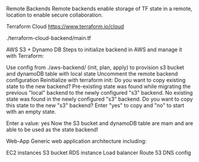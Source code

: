 Remote Backends
Remote backends enable storage of TF state in a remote, location to enable secure collaboration.

Terraform Cloud
https://www.terraform.io/cloud

./terraform-cloud-backend/main.tf

AWS S3 + Dynamo DB
Steps to initialize backend in AWS and manage it with Terraform:

Use config from ./aws-backend/ (init, plan, apply) to provision s3 bucket and dynamoDB table with local state
Uncomment the remote backend configuration
Reinitialize with terraform init:
Do you want to copy existing state to the new backend?
  Pre-existing state was found while migrating the previous "local" backend to the
  newly configured "s3" backend. No existing state was found in the newly
  configured "s3" backend. Do you want to copy this state to the new "s3"
  backend? Enter "yes" to copy and "no" to start with an empty state.

  Enter a value: yes 
Now the S3 bucket and dynamoDB table are mam and are able to be used as the state backend!

Web-App
Generic web application architecture including:

EC2 instances
S3 bucket
RDS instance
Load balancer
Route 53 DNS config
